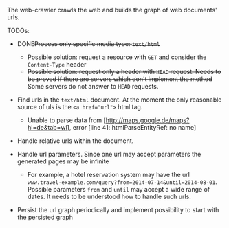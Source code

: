 The web-crawler crawls the web and builds the graph of web documents' urls.

TODOs:

* DONE<s>Process only specific media type: `text/html`</s>

    * Possible solution: request a resource with `GET` and consider the `Content-Type` header
    * <s>Possible solution: request only a header with `HEAD` request. Needs to be proved if there are servers which don't implement the method</s> Some servers do not answer to `HEAD` requests.

* Find urls in the `text/html` document. At the moment the only reasonable source of uls is the `<a href="url">` html tag.
    * Unable to parse data from [http://maps.google.de/maps?hl=de&tab=wl], error [line 41: htmlParseEntityRef: no name]

* Handle relative urls within the document.

* Handle url parameters. Since one url may accept parameters the generated pages may be infinite

    * For example, a hotel reservation system may have the url `www.travel-example.com/query?from=2014-07-14&until=2014-08-01`.
    Possible parameters `from` and `until` may accept a wide range of dates. It needs to be understood how to handle such urls.

* Persist the url graph periodically and implement possibility to start with the persisted graph